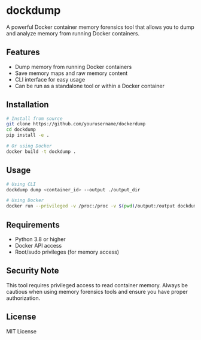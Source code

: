# dockdump

A powerful Docker container memory forensics tool that allows you to dump and analyze memory from running Docker containers.

## Features

- Dump memory from running Docker containers
- Save memory maps and raw memory content
- CLI interface for easy usage
- Can be run as a standalone tool or within a Docker container

## Installation

```bash
# Install from source
git clone https://github.com/yourusername/dockerdump
cd dockdump
pip install -e .

# Or using Docker
docker build -t dockdump .
```

## Usage

```bash
# Using CLI
dockdump dump <container_id> --output ./output_dir

# Using Docker
docker run --privileged -v /proc:/proc -v $(pwd)/output:/output dockdump dump <container_id> --output /output
```

## Requirements

- Python 3.8 or higher
- Docker API access
- Root/sudo privileges (for memory access)

## Security Note

This tool requires privileged access to read container memory. Always be cautious when using memory forensics tools and ensure you have proper authorization.

## License

MIT License
